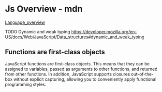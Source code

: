 # Js Overview - mdn

[Language_overview](https://developer.mozilla.org/en-US/docs/Web/JavaScript/Language_overview)

TODO
Dynamic and weak typing
https://developer.mozilla.org/en-US/docs/Web/JavaScript/Data_structures#dynamic_and_weak_typing

## Functions are first-class objects

JavaScript functions are first-class objects. This means that they can be assigned to variables, passed as arguments to other functions, and returned from other functions. In addition, JavaScript supports closures out-of-the-box without explicit capturing, allowing you to conveniently apply functional programming styles.